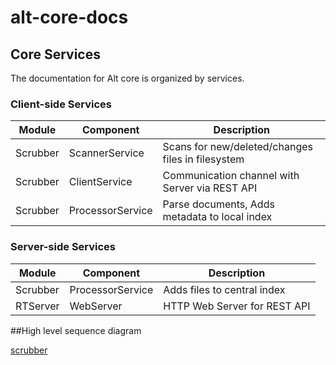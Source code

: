 # alt-core-docs

## Core Services

The documentation for Alt core is organized by services.

### Client-side Services

Module | Component          | Description
------- | --------------    | -------------
Scrubber | ScannerService   | Scans for new/deleted/changes files in filesystem
Scrubber | ClientService    | Communication channel with Server via REST API
Scrubber | ProcessorService | Parse documents, Adds metadata to local index

### Server-side Services

Module | Component          | Description
------- | --------------    | -------------
Scrubber | ProcessorService | Adds files to central index
RTServer | WebServer        | HTTP Web Server for REST API

##High level sequence diagram

[scrubber](scrubber.md)
